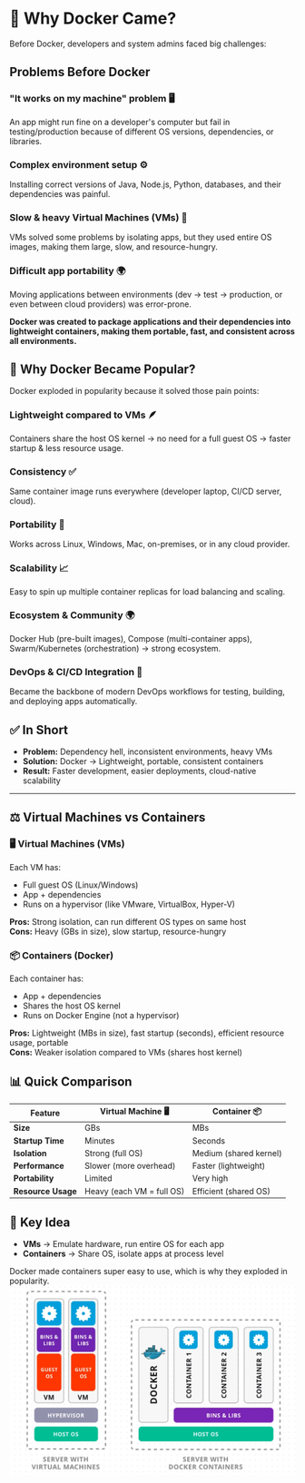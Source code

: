 # 🚀 Why Docker Came?

Before Docker, developers and system admins faced big challenges:

## Problems Before Docker

### "It works on my machine" problem 🖥️
An app might run fine on a developer's computer but fail in testing/production because of different OS versions, dependencies, or libraries.

### Complex environment setup ⚙️
Installing correct versions of Java, Node.js, Python, databases, and their dependencies was painful.

### Slow & heavy Virtual Machines (VMs) 💾
VMs solved some problems by isolating apps, but they used entire OS images, making them large, slow, and resource-hungry.

### Difficult app portability 🌍
Moving applications between environments (dev → test → production, or even between cloud providers) was error-prone.

**Docker was created to package applications and their dependencies into lightweight containers, making them portable, fast, and consistent across all environments.**

## 🌟 Why Docker Became Popular?

Docker exploded in popularity because it solved those pain points:

### Lightweight compared to VMs 🪶
Containers share the host OS kernel → no need for a full guest OS → faster startup & less resource usage.

### Consistency ✅
Same container image runs everywhere (developer laptop, CI/CD server, cloud).

### Portability 🚀
Works across Linux, Windows, Mac, on-premises, or in any cloud provider.

### Scalability 📈
Easy to spin up multiple container replicas for load balancing and scaling.

### Ecosystem & Community 🌍
Docker Hub (pre-built images), Compose (multi-container apps), Swarm/Kubernetes (orchestration) → strong ecosystem.

### DevOps & CI/CD Integration 🔄
Became the backbone of modern DevOps workflows for testing, building, and deploying apps automatically.

## ✅ In Short

- **Problem:** Dependency hell, inconsistent environments, heavy VMs
- **Solution:** Docker → Lightweight, portable, consistent containers
- **Result:** Faster development, easier deployments, cloud-native scalability

---

## ⚖️ Virtual Machines vs Containers

### 🖥 Virtual Machines (VMs)

Each VM has:
- Full guest OS (Linux/Windows)
- App + dependencies
- Runs on a hypervisor (like VMware, VirtualBox, Hyper-V)

**Pros:** Strong isolation, can run different OS types on same host  
**Cons:** Heavy (GBs in size), slow startup, resource-hungry

### 📦 Containers (Docker)

Each container has:
- App + dependencies
- Shares the host OS kernel
- Runs on Docker Engine (not a hypervisor)

**Pros:** Lightweight (MBs in size), fast startup (seconds), efficient resource usage, portable  
**Cons:** Weaker isolation compared to VMs (shares host kernel)

## 📊 Quick Comparison

| Feature | Virtual Machine 🖥 | Container 📦 |
|---------|-------------------|---------------|
| **Size** | GBs | MBs |
| **Startup Time** | Minutes | Seconds |
| **Isolation** | Strong (full OS) | Medium (shared kernel) |
| **Performance** | Slower (more overhead) | Faster (lightweight) |
| **Portability** | Limited | Very high |
| **Resource Usage** | Heavy (each VM = full OS) | Efficient (shared OS) |

## 🔑 Key Idea

- **VMs** → Emulate hardware, run entire OS for each app
- **Containers** → Share OS, isolate apps at process level

Docker made containers super easy to use, which is why they exploded in popularity.
![alt text](image.png)
